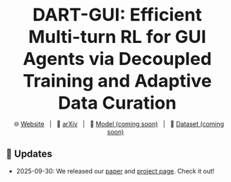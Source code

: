 <h1 style="
  font-family:-apple-system,BlinkMacSystemFont,'Segoe UI',Helvetica,Arial,sans-serif;
  font-size:40px;
  font-weight:700;
  line-height:1.25;
  text-align:center;
  margin:0 0 10px;">
  DART-GUI: Efficient Multi-turn RL for GUI Agents via Decoupled Training and Adaptive Data Curation 
</h1>

<p align="center">
&nbsp&nbsp🌐 <a href="https://computer-use-agents.github.io/dart-gui/">Website</a>&nbsp&nbsp | &nbsp&nbsp📑 <a href="https://arxiv.org/abs/2509.23866">arXiv</a>&nbsp&nbsp | &nbsp&nbsp🤖 <a href="">Model (coming soon)</a>&nbsp&nbsp | &nbsp&nbsp🤗 <a href="">Dataset (coming soon)</a>&nbsp&nbsp
</p>


## 📢 Updates
- 2025-09-30: We released our [paper](https://arxiv.org/abs/2509.23866) and [project page](https://computer-use-agents.github.io/dart-gui). Check it out!